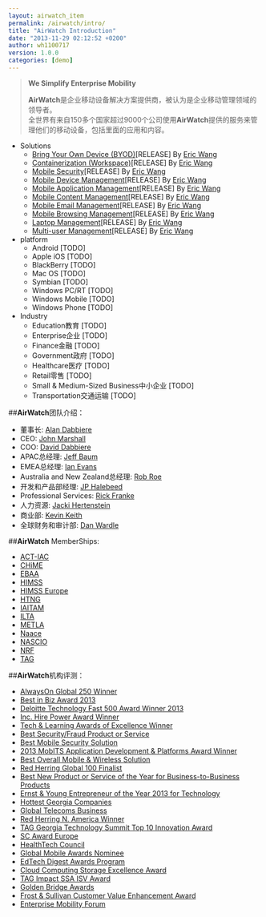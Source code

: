 ```yaml
---
layout: airwatch_item
permalink: /airwatch/intro/
title: "AirWatch Introduction"
date: "2013-11-29 02:12:52 +0200"
author: wh1100717
version: 1.0.0
categories: [demo]
---
```

>**We Simplify Enterprise Mobility**
>
>**AirWatch**是企业移动设备解决方案提供商，被认为是企业移动管理领域的领导者。<br>
>全世界有来自150多个国家超过9000个公司使用**AirWatch**提供的服务来管理他们的移动设备，包括里面的应用和内容。

*   Solutions
    *   [Bring Your Own Device (BYOD)]\[RELEASE] By [Eric Wang]
    *   [Containerization (Workspace)]\[RELEASE] By [Eric Wang]
    *   [Mobile Security]\[RELEASE] By [Eric Wang]
    *   [Mobile Device Management]\[RELEASE] By [Eric Wang]
    *   [Mobile Application Management]\[RELEASE] By [Eric Wang]
    *   [Mobile Content Management]\[RELEASE] By [Eric Wang]
    *   [Mobile Email Management]\[RELEASE] By [Eric Wang]
    *   [Mobile Browsing Management]\[RELEASE] By [Eric Wang]
    *   [Laptop Management]\[RELEASE] By [Eric Wang]
    *   [Multi-user Management]\[RELEASE] By [Eric Wang]
*   platform
    *   Android [TODO]
    *   Apple iOS [TODO]
    *   BlackBerry [TODO]
    *   Mac OS [TODO]
    *   Symbian [TODO]
    *   Windows PC/RT [TODO]
    *   Windows Mobile [TODO]
    *   Windows Phone [TODO]
*   Industry
    *   Education教育 [TODO]
    *   Enterprise企业 [TODO]
    *   Finance金融 [TODO]
    *   Government政府 [TODO]
    *   Healthcare医疗 [TODO]
    *   Retail零售 [TODO]
    *   Small & Medium-Sized Business中小企业 [TODO]
    *   Transportation交通运输 [TODO]


##**AirWatch**团队介绍：

* 董事长: [Alan Dabbiere]
* CEO: [John Marshall]
* COO: [David Dabbiere]
* APAC总经理: [Jeff Baum]
* EMEA总经理: [Ian Evans]
* Australia and New Zealand总经理: [Rob Roe]
* 开发和产品部经理: [JP Halebeed]
* Professional Services: [Rick Franke]
* 人力资源: [Jacki Hertenstein]
* 商业部: [Kevin Keith]
* 全球财务和审计部: [Dan Wardle]

##**AirWatch** MemberShips:

* [ACT-IAC]
* [CHiME]
* [EBAA]
* [HIMSS]
* [HIMSS Europe]
* [HTNG]
* [IAITAM]
* [ILTA]
* [METLA]
* [Naace]
* [NASCIO]
* [NRF]
* [TAG]

##**AirWatch**机构评测：

* [AlwaysOn Global 250 Winner][1]
* [Best in Biz Award 2013][2]
* [Deloitte Technology Fast 500 Award Winner 2013][3]
* [Inc. Hire Power Award Winner][4]
* [Tech & Learning Awards of Excellence Winner][5]
* [Best Security/Fraud Product or Service][6]
* [Best Mobile Security Solution][7]
* [2013 MobITS Application Development & Platforms Award Winner][8]
* [Best Overall Mobile & Wireless Solution][9]
* [Red Herring Global 100 Finalist][10]
* [Best New Product or Service of the Year for Business-to-Business Products][11]
* [Ernst & Young Entrepreneur of the Year 2013 for Technology][12]
* [Hottest Georgia Companies][13]
* [Global Telecoms Business][14]
* [Red Herring N. America Winner][15]
* [TAG Georgia Technology Summit Top 10 Innovation Award][16]
* [SC Award Europe][17]
* [HealthTech Council][18]
* [Global Mobile Awards Nominee][19]
* [EdTech Digest Awards Program][20]
* [Cloud Computing Storage Excellence Award][21]
* [TAG Impact SSA ISV Award][22]
* [Golden Bridge Awards][23]
* [Frost & Sullivan Customer Value Enhancement Award][24]
* [Enterprise Mobility Forum][25]


[Bring Your Own Device (BYOD)]:{{site.url}}/airwatch/byod/
[Containerization (Workspace)]:{{site.url}}/airwatch/containerization/
[Mobile Security]:{{site.url}}/airwatch/security/
[Mobile Device Management]:{{site.url}}/airwatch/mdm/
[Mobile Application Management]:{{site.url}}/airwatch/mam/
[Mobile Content Management]:{{site.url}}/airwatch/mcm/
[Mobile Email Management]:{{site.url}}/airwatch/mem/
[Mobile Browsing Management]:{{site.url}}/airwatch/mbm/
[Laptop Management]:{{site.url}}/airwatch/laptop/
[Multi-user Management]:{{site.url}}/airwatch/multiuser/

[Android]:{{site.url}}/airwatch/android/
[Apple iOS]:{{site.url}}/airwatch/ios/
[BlackBerry]:{{site.url}}/airwatch/blackberry/
[Mac OS]:{{site.url}}/airwatch/macos/
[Symbian]:{{site.url}}/airwatch/symbian/
[Windows PC/RT]:{{site.url}}/airwatch/windowspc/
[Windows Mobile]:{{site.url}}/airwatch/windowsmobile/
[Windows Phone]:{{site.url}}/airwatch/windowsphone/

[Education教育]:{{site.url}}/airwatch/education/
[Enterprise企业]:{{site.url}}/airwatch/enterprise/
[Finance金融]:{{site.url}}/airwatch/finance/
[Government政府]:{{site.url}}/airwatch/government/
[Healthcare医疗]:{{site.url}}/airwatch/healthcare/
[Retail零售]:{{site.url}}/airwatch/retail/
[Small & Medium-Sized Business中小企业]:{{site.url}}/airwatch/business/
[Transportation交通运输]:{{site.url}}/airwatch/transport/

[1]:http://aonetwork.com/the-alwayson-global-250-top-company-competition-2/
[2]:http://www.bestinbizawards.com/2013-winners/
[3]:http://www.deloitte.com/assets/Dcom-UnitedStates/Local%20Assets/Documents/TMT_us_tmt/us_tmt_fast500_rankings_110713.pdf
[4]:http://www.inc.com/hire-power/list/2013
[5]:http://www.techlearning.com/section/AwardsofExcellence
[6]:http://www.arena-international.com/ebf-future-banking-security/awards/
[7]:http://www.scmagazine.com/2014-sc-awards-us-finalists/article/319868/1/
[8]:http://ctiait.ctia.org/mobits/2013/public/
[9]:http://m6mobilityxchange.com/
[10]:http://www.redherring.com/top-100/
[11]:http://www.stevieawards.com/pubs/iba/awards/408_2913_24128.cfm
[12]:http://www.air-watch.com/company/news-room/press-releases/2013/06/john-marshall-honored-as-winner-of-the-ernst-young-entrepreneur-of-the-year
[13]:http://www.prweb.com/releases/2013/5/prweb10771126.htm
[14]:http://www.air-watch.com/company/news-room/press-releases/2013/06/airwatch-selected-as-winner-of-global-telecoms-business-innovation-award
[15]:http://www.air-watch.com/company/news-room/press-releases/2013/05/airwatch-selected-as-a-red-herring-top-100-north-america
[16]:http://tagthink.com/5-connecting-technology-professionals-press-releases/1264-tag-unveils-the-top-10-innovative-technology-companies-in-georgia.html
[17]:http://www.air-watch.com/company/news-room/press-releases/2013/05/airwatch-wins-sc-award-europe-2013-for-best-mobile-solution
[18]:http://healthtechcouncil.org/index.php/council-meeting/april-2013/awards
[19]:http://www.globalmobileawards.com/
[20]:http://edtechdigest.wordpress.com/etd-awards/2013-finalists-winners/
[21]:http://www.air-watch.com/company/news-room/industry-recognition/2013/01/2013-cloud-storage-excellence-award-for-mobile-content-management
[22]:http://www.tagonline.org/events/ssa-impact-awards/2012-ssa-impact-awards/
[23]:http://www.goldenbridgeawards.com/world/
[24]:http://www.frost.com/prod/servlet/press-release.pag?docid=265644249
[25]:http://www.enterprisemobilityforum.com/uploads/1/2/3/9/12399200/enterprise_mobility_forum_2012_awards_release.pdf

[Alan Dabbiere]:http://www.linkedin.com/in/alandabbiere
[John Marshall]:http://www.linkedin.com/pub/john-marshall/14/116/296
[David Dabbiere]:http://www.linkedin.com/pub/david-dabbiere/9/126/a76
[Jeff Baum]:http://www.linkedin.com/pub/jeff-baum/1/320/5b9
[Ian Evans]:http://uk.linkedin.com/pub/ian-evans/0/324/b00
[Rob Roe]:http://www.linkedin.com/in/robinsonroe
[JP Halebeed]:http://www.linkedin.com/pub/jp-halebeed/1/5a4/135
[Rick Franke]:http://www.linkedin.com/in/rfranke
[Jacki Hertenstein]:http://www.linkedin.com/pub/jacki-hertenstein/4/71b/b32
[Kevin Keith]:http://www.linkedin.com/pub/kevin-keith/4/2b4/21b
[Dan Wardle]:http://www.linkedin.com/pub/dan-wardle/4/131/5b4

[ACT-IAC]:http://www.actgov.org
[CHiME]:http://www.cio-chime.org/
[EBAA]:http://www.ebaa.org/
[HIMSS]:http://www.himss.org/
[HIMSS Europe]:http://www.himss.eu/
[HTNG]:http://www.htng.org/
[IAITAM]:https://www.iaitam.org/eweb/startpage.aspx
[ILTA]:http://www.iltanet.org/
[METLA]:http://www.metla.org/
[Naace]:http://www.naace.co.uk/
[NASCIO]:http://www.nascio.org/
[NRF]:http://www.nrf.com/
[TAG]:http://www.tagonline.org/

[Eric Wang]:http://github.com/wh1100717